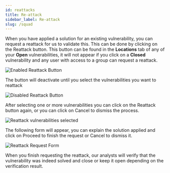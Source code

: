 ```yaml
---
id: reattacks
title: Re-attack
sidebar_label: Re-attack
slug: /squad
---
```


When you have applied a solution
for an existing vulnerability,
you can request a reattack
for us to validate this.
This can be done by clicking
on the Reattack button.
This button can be found
in the **Locations** tab
of any of your **Open** vulnerabilities,
it will not appear if you click on
a **Closed** vulnerability
and any user with access to a group
can request a reattack.

![Enabled Reattack Button](/img/web/vulnerabilities/management/reattack_button_enabled.png)

The button will deactivate
until you select the vulnerabilities
you want to reattack

![Disabled Reattack Button](/img/web/vulnerabilities/management/reattack_button_disabled.png)

After selecting one or more vulnerabilities
you can click on the Reattack button again,
or you can click on Cancel
to dismiss the process.

![Reattack vulnerabilities selected](/img/web/vulnerabilities/management/reattack_vulnselect.png)

The following form will appear,
you can explain the solution applied
and click on Proceed
to finish the request
or Cancel to dismiss it.

![Reattack Request Form](/img/web/vulnerabilities/management/reattack_form.png)

When you finish requesting the reattack,
our analysts will verify
that the vulnerability was indeed solved
and close or keep it open
depending on the verification result.
